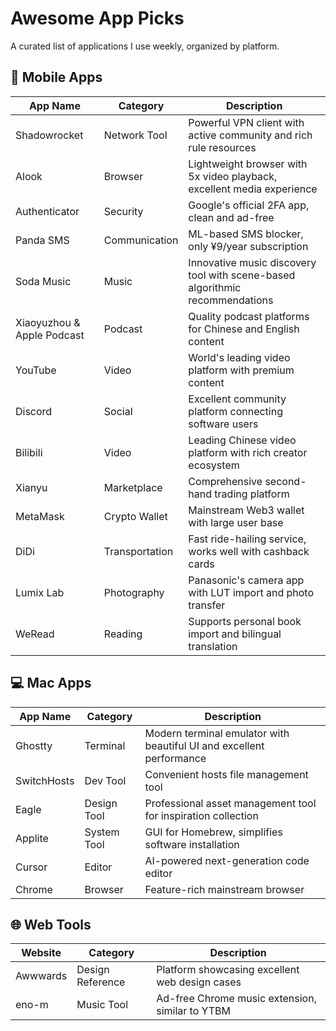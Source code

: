 # Awesome App Picks

A curated list of applications I use weekly, organized by platform.

## 📱 Mobile Apps

| App Name | Category | Description |
|----------|----------|-------------|
| Shadowrocket | Network Tool | Powerful VPN client with active community and rich rule resources |
| Alook | Browser | Lightweight browser with 5x video playback, excellent media experience |
| Authenticator | Security | Google's official 2FA app, clean and ad-free |
| Panda SMS | Communication | ML-based SMS blocker, only ¥9/year subscription |
| Soda Music | Music | Innovative music discovery tool with scene-based algorithmic recommendations |
| Xiaoyuzhou & Apple Podcast | Podcast | Quality podcast platforms for Chinese and English content |
| YouTube | Video | World's leading video platform with premium content |
| Discord | Social | Excellent community platform connecting software users |
| Bilibili | Video | Leading Chinese video platform with rich creator ecosystem |
| Xianyu | Marketplace | Comprehensive second-hand trading platform |
| MetaMask | Crypto Wallet | Mainstream Web3 wallet with large user base |
| DiDi | Transportation | Fast ride-hailing service, works well with cashback cards |
| Lumix Lab | Photography | Panasonic's camera app with LUT import and photo transfer |
| WeRead | Reading | Supports personal book import and bilingual translation |

## 💻 Mac Apps

| App Name | Category | Description |
|----------|----------|-------------|
| Ghostty | Terminal | Modern terminal emulator with beautiful UI and excellent performance |
| SwitchHosts | Dev Tool | Convenient hosts file management tool |
| Eagle | Design Tool | Professional asset management tool for inspiration collection |
| Applite | System Tool | GUI for Homebrew, simplifies software installation |
| Cursor | Editor | AI-powered next-generation code editor |
| Chrome | Browser | Feature-rich mainstream browser |

## 🌐 Web Tools

| Website | Category | Description |
|---------|----------|-------------|
| Awwwards | Design Reference | Platform showcasing excellent web design cases |
| eno-m | Music Tool | Ad-free Chrome music extension, similar to YTBM | 

